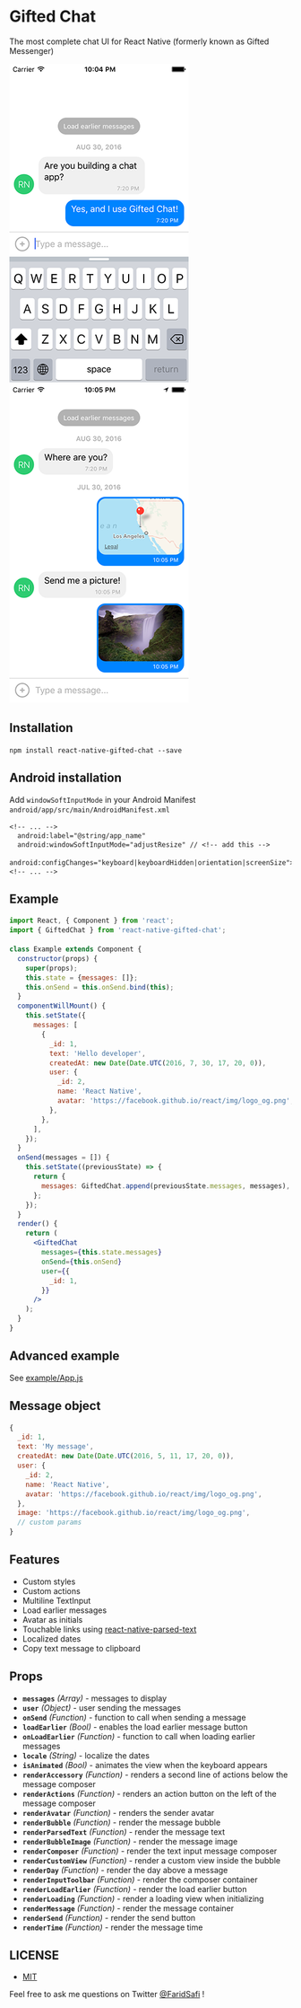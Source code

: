 # Gifted Chat
The most complete chat UI for React Native (formerly known as Gifted Messenger)

![](https://raw.githubusercontent.com/FaridSafi/react-native-gifted-chat/master/screenshots/gifted-chat-1.png)
![](https://raw.githubusercontent.com/FaridSafi/react-native-gifted-chat/master/screenshots/gifted-chat-2.png)


## Installation
`npm install react-native-gifted-chat --save`

## Android installation
Add `windowSoftInputMode` in your Android Manifest `android/app/src/main/AndroidManifest.xml`
```
<!-- ... -->
  android:label="@string/app_name"
  android:windowSoftInputMode="adjustResize" // <!-- add this -->
  android:configChanges="keyboard|keyboardHidden|orientation|screenSize">
<!-- ... -->
```

## Example
```jsx
import React, { Component } from 'react';
import { GiftedChat } from 'react-native-gifted-chat';

class Example extends Component {
  constructor(props) {
    super(props);
    this.state = {messages: []};
    this.onSend = this.onSend.bind(this);
  }
  componentWillMount() {
    this.setState({
      messages: [
        {
          _id: 1,
          text: 'Hello developer',
          createdAt: new Date(Date.UTC(2016, 7, 30, 17, 20, 0)),
          user: {
            _id: 2,
            name: 'React Native',
            avatar: 'https://facebook.github.io/react/img/logo_og.png',
          },
        },
      ],
    });
  }
  onSend(messages = []) {
    this.setState((previousState) => {
      return {
        messages: GiftedChat.append(previousState.messages, messages),
      };
    });
  }
  render() {
    return (
      <GiftedChat
        messages={this.state.messages}
        onSend={this.onSend}
        user={{
          _id: 1,
        }}
      />
    );
  }
}
```

## Advanced example
See [example/App.js](example/App.js)

## Message object
```javascript
{
  _id: 1,
  text: 'My message',
  createdAt: new Date(Date.UTC(2016, 5, 11, 17, 20, 0)),
  user: {
    _id: 2,
    name: 'React Native',
    avatar: 'https://facebook.github.io/react/img/logo_og.png',
  },
  image: 'https://facebook.github.io/react/img/logo_og.png',
  // custom params
}
```


## Features
- Custom styles
- Custom actions
- Multiline TextInput
- Load earlier messages
- Avatar as initials
- Touchable links using [react-native-parsed-text](https://github.com/taskrabbit/react-native-parsed-text)
- Localized dates
- Copy text message to clipboard

## Props

- **`messages`** _(Array)_ - messages to display
- **`user`** _(Object)_ - user sending the messages
- **`onSend`** _(Function)_ - function to call when sending a message
- **`loadEarlier`** _(Bool)_ - enables the load earlier message button
- **`onLoadEarlier`** _(Function)_ - function to call when loading earlier messages
- **`locale`** _(String)_ - localize the dates
- **`isAnimated`** _(Bool)_ - animates the view when the keyboard appears
- **`renderAccessory`** _(Function)_ - renders a second line of actions below the message composer
- **`renderActions`** _(Function)_ - renders an action button on the left of the message composer
- **`renderAvatar`** _(Function)_ - renders the sender avatar
- **`renderBubble`** _(Function)_ - render the message bubble
- **`renderParsedText`** _(Function)_ - render the message text
- **`renderBubbleImage`** _(Function)_ - render the message image
- **`renderComposer`** _(Function)_ - render the text input message composer
- **`renderCustomView`** _(Function)_ - render a custom view inside the bubble
- **`renderDay`** _(Function)_ - render the day above a message
- **`renderInputToolbar`** _(Function)_ - render the composer container
- **`renderLoadEarlier`** _(Function)_ - render the load earlier button
- **`renderLoading`** _(Function)_ - render a loading view when initializing
- **`renderMessage`** _(Function)_ - render the message container
- **`renderSend`** _(Function)_ - render the send button
- **`renderTime`** _(Function)_ - render the message time

## LICENSE
- [MIT](LICENSE)


Feel free to ask me questions on Twitter [@FaridSafi](https://www.twitter.com/FaridSafi) !
